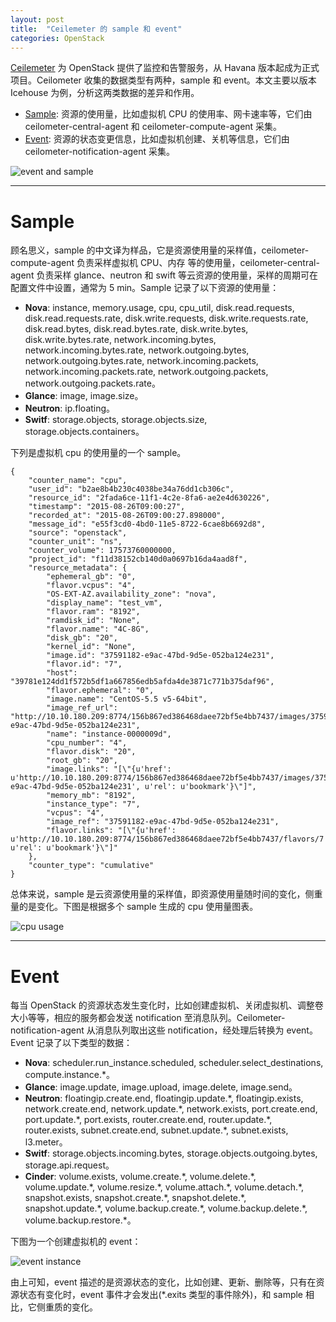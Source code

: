 ```yaml
---
layout: post
title:  "Ceilemeter 的 sample 和 event"
categories: OpenStack
---
```


[Ceilemeter](https://wiki.openstack.org/wiki/Telemetry) 为 OpenStack 提供了监控和告警服务，从 Havana 版本起成为正式项目。Ceilometer 收集的数据类型有两种，sample 和 event。本文主要以版本 Icehouse 为例，分析这两类数据的差异和作用。

- [Sample](http://docs.openstack.org/admin-guide/telemetry-measurements.html): 资源的使用量，比如虚拟机 CPU 的使用率、网卡速率等，它们由 ceilometer\-central\-agent 和 ceilometer\-compute\-agent 采集。
- [Event](http://docs.openstack.org/admin-guide/telemetry-events.html): 资源的状态变更信息，比如虚拟机创建、关机等信息，它们由 ceilometer\-notification\-agent 采集。 

![event and sample](http://7xp2eu.com1.z0.glb.clouddn.com/ceilometer_sample_event.png)

-------------

# Sample

顾名思义，sample 的中文译为样品，它是资源使用量的采样值，ceilometer-compute-agent 负责采样虚拟机 CPU、内存 等的使用量，ceilometer-central-agent 负责采样 glance、neutron 和 swift 等云资源的使用量，采样的周期可在配置文件中设置，通常为 5 min。Sample 记录了以下资源的使用量：

- **Nova**: instance, memory.usage, cpu, cpu_util, disk.read.requests, disk.read.requests.rate, disk.write.requests, disk.write.requests.rate, disk.read.bytes, disk.read.bytes.rate, disk.write.bytes, disk.write.bytes.rate, network.incoming.bytes, network.incoming.bytes.rate, network.outgoing.bytes, network.outgoing.bytes.rate, network.incoming.packets, network.incoming.packets.rate, network.outgoing.packets, network.outgoing.packets.rate。
- **Glance**: image, image.size。	
- **Neutron**: ip.floating。
- **Switf**: storage.objects, storage.objects.size, storage.objects.containers。


下列是虚拟机 cpu 的使用量的一个 sample。

~~~
{
    "counter_name": "cpu",
    "user_id": "b2ae8b4b230c4038be34a76dd1cb306c",
    "resource_id": "2fada6ce-11f1-4c2e-8fa6-ae2e4d630226",
    "timestamp": "2015-08-26T09:00:27",
    "recorded_at": "2015-08-26T09:00:27.898000",
    "message_id": "e55f3cd0-4bd0-11e5-8722-6cae8b6692d8",
    "source": "openstack",
    "counter_unit": "ns",
    "counter_volume": 17573760000000,
    "project_id": "f11d38152cb140d0a0697b16da4aad8f",
    "resource_metadata": {
        "ephemeral_gb": "0",
        "flavor.vcpus": "4",
        "OS-EXT-AZ.availability_zone": "nova",
        "display_name": "test_vm",
        "flavor.ram": "8192",
        "ramdisk_id": "None",
        "flavor.name": "4C-8G",
        "disk_gb": "20",
        "kernel_id": "None",
        "image.id": "37591182-e9ac-47bd-9d5e-052ba124e231",
        "flavor.id": "7",
        "host": "39781e124dd1f572b5df1a667856edb5afda4de3871c771b375daf96",
        "flavor.ephemeral": "0",
        "image.name": "CentOS-5.5 v5-64bit",
        "image_ref_url": "http://10.10.180.209:8774/156b867ed386468daee72bf5e4bb7437/images/37591182-e9ac-47bd-9d5e-052ba124e231",
        "name": "instance-0000009d",
        "cpu_number": "4",
        "flavor.disk": "20",
        "root_gb": "20",
        "image.links": "[\"{u'href': u'http://10.10.180.209:8774/156b867ed386468daee72bf5e4bb7437/images/37591182-e9ac-47bd-9d5e-052ba124e231', u'rel': u'bookmark'}\"]",
        "memory_mb": "8192",
        "instance_type": "7",
        "vcpus": "4",
        "image_ref": "37591182-e9ac-47bd-9d5e-052ba124e231",
        "flavor.links": "[\"{u'href': u'http://10.10.180.209:8774/156b867ed386468daee72bf5e4bb7437/flavors/7', u'rel': u'bookmark'}\"]"
    },
    "counter_type": "cumulative"
}
~~~

总体来说，sample 是云资源使用量的采样值，即资源使用量随时间的变化，侧重量的是变化。下图是根据多个 sample 生成的 cpu 使用量图表。

![cpu usage](http://7xp2eu.com1.z0.glb.clouddn.com/cpu_usage_sample.png)

----

# Event

每当 OpenStack 的资源状态发生变化时，比如创建虚拟机、关闭虚拟机、调整卷大小等等，相应的服务都会发送 notification 至消息队列。Ceilometer-notification-agent 从消息队列取出这些 notification，经处理后转换为 event。Event 记录了以下类型的数据：

- **Nova**: scheduler.run_instance.scheduled, scheduler.select_destinations, compute.instance.\*。
- **Glance**: image.update, image.upload, image.delete, image.send。
- **Neutron**: floatingip.create.end, floatingip.update.\*, floatingip.exists, network.create.end, network.update.\*, network.exists, port.create.end, port.update.\*, port.exists, router.create.end, router.update.\*, router.exists, subnet.create.end, subnet.update.\*, subnet.exists, l3.meter。
- **Switf**: storage.objects.incoming.bytes, storage.objects.outgoing.bytes, storage.api.request。 
- **Cinder**: volume.exists, volume.create.\*, volume.delete.\*, volume.update.\*, volume.resize.\*, volume.attach.\*, volume.detach.\*, snapshot.exists, snapshot.create.\*, snapshot.delete.\*, snapshot.update.\*, volume.backup.create.\*, volume.backup.delete.\*, volume.backup.restore.\*。

下图为一个创建虚拟机的 event：

![event instance](http://7xp2eu.com1.z0.glb.clouddn.com/instance_event.png)

由上可知，event 描述的是资源状态的变化，比如创建、更新、删除等，只有在资源状态有变化时，event 事件才会发出(*.exits 类型的事件除外)，和 sample 相比，它侧重质的变化。